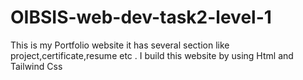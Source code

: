 # OIBSIS-web-dev-task2-level-1
This is my Portfolio website it has several section like project,certificate,resume  etc . I build this website by using Html and Tailwind Css
